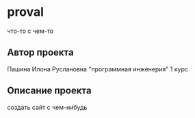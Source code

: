 # proval
что-то с чем-то



## Автор проекта 
Пашина Илона Руслановна
"программная инженерия" 1 курс
## Описание проекта 
создать сайт с чем-нибудь
